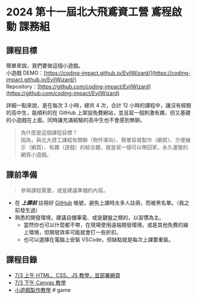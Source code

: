 # 2024 第十一屆北大飛鳶資工營 鳶程啟動 課務組

## 課程目標

簡單來說，我們要做這個小遊戲。  
小遊戲 DEMO：[https://coding-impact.github.io/EvilWizard/](https://coding-impact.github.io/EvilWizard/)  
Repository：[https://github.com/coding-impact/EvilWizard](https://github.com/coding-impact/EvilWizard)  

詳細一點來說，是在每次 3 小時，總共 4 次，合計 12 小時的課程中，讓沒有經驗的高中生，能順利的在 GitHub 上架設免費網站，並且寫一個刺激有趣，但又基礎的小遊戲在上面。同時讓充滿經驗的高中生也不會感到無聊。

> 為什麼是這個課程目標？  
> 因為，與北大資工課程有關聯（物件導向）、簡單容易製作（網頁）、方便展示（網頁）、有趣（遊戲）的綜合體，就是寫一個可以帶回家，永久運營的網頁小遊戲。

## 課前準備

> 參與課程需要，或是建議準備的內容。

- 在 ***上課前*** 註冊好 [GitHub](https://github.com) 帳號，避免上課時太多人註冊，而被黑名單。（我之前發生過）
- 熟悉的開發環境，建議自備筆電、或是鍵盤之類的，以習慣為主。
  - 當然你也可以什麼都不帶，在現場使用遠端開發環境，或是其他免費的線上環境，但開發效率可能就會打一些折扣。
  - 也可以選擇在電腦上安裝 VSCode，但缺點就是每次上課要重裝。

## 課程目錄

- [7/3 上午 HTML、CSS、JS 教學，並部署網頁](course1.md)
- [7/3 下午 Canvas 教學](course2.md)
- [小遊戲製作教學](https://github.com/coding-impact/coding-impact.github.io/tree/main/game_tutorial)
#   g a m e  
 